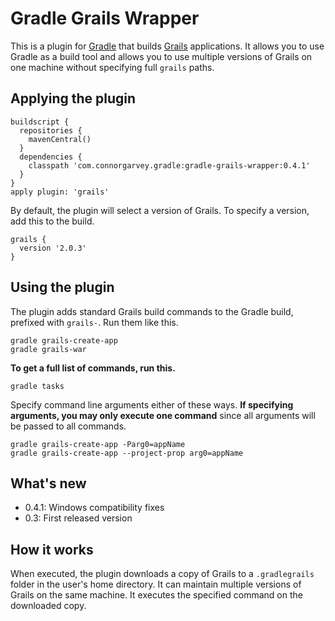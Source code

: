 Gradle Grails Wrapper
=====================

This is a plugin for [Gradle](http://www.gradle.org) that builds [Grails](http://www.grails.org) applications.  It allows you to use Gradle as a build tool and allows you to use multiple versions of Grails on one machine without specifying full `grails` paths.

Applying the plugin
-------------------

    buildscript {
      repositories {
        mavenCentral()
      }
      dependencies {
        classpath 'com.connorgarvey.gradle:gradle-grails-wrapper:0.4.1'
      }
    }
    apply plugin: 'grails'

By default, the plugin will select a version of Grails.  To specify a version, add this to the build.

    grails {
      version '2.0.3'
    }

Using the plugin
----------------

The plugin adds standard Grails build commands to the Gradle build, prefixed with `grails-`.  Run them like this.

    gradle grails-create-app
    gradle grails-war

**To get a full list of commands, run this.**

    gradle tasks

Specify command line arguments either of these ways.  **If specifying arguments, you may only
execute one command** since all arguments will be passed to all commands.

    gradle grails-create-app -Parg0=appName
    gradle grails-create-app --project-prop arg0=appName

What's new
----------

* 0.4.1: Windows compatibility fixes
* 0.3: First released version

How it works
------------

When executed, the plugin downloads a copy of Grails to a `.gradlegrails` folder in the user's home directory.  It can maintain multiple versions of Grails on the same machine.  It executes the specified command on the downloaded copy.
